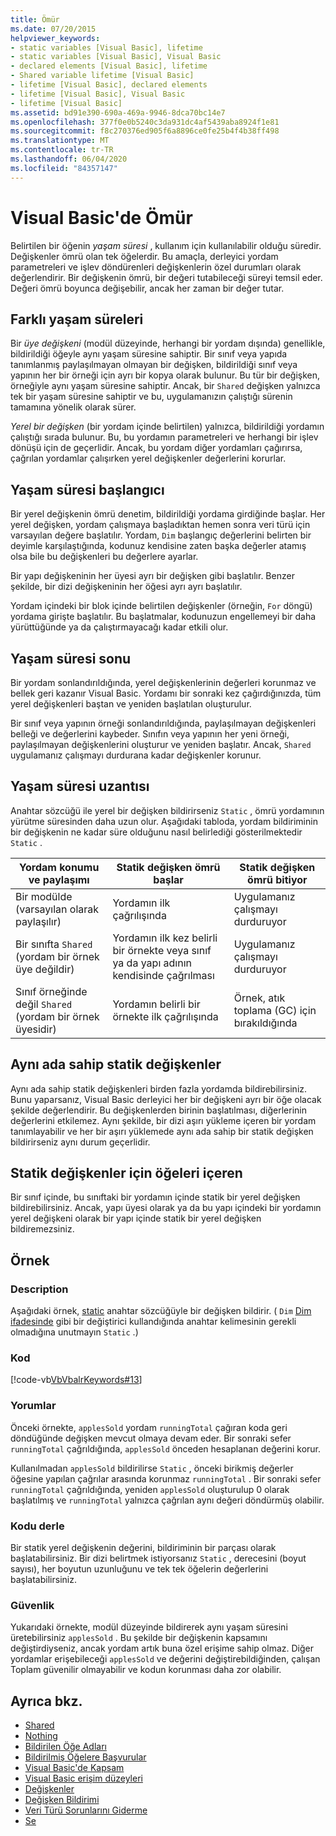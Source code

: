 ```yaml
---
title: Ömür
ms.date: 07/20/2015
helpviewer_keywords:
- static variables [Visual Basic], lifetime
- static variables [Visual Basic], Visual Basic
- declared elements [Visual Basic], lifetime
- Shared variable lifetime [Visual Basic]
- lifetime [Visual Basic], declared elements
- lifetime [Visual Basic], Visual Basic
- lifetime [Visual Basic]
ms.assetid: bd91e390-690a-469a-9946-8dca70bc14e7
ms.openlocfilehash: 377f0e0b5240c3da931dc4af5439aba8924f1e81
ms.sourcegitcommit: f8c270376ed905f6a8896ce0fe25b4f4b38ff498
ms.translationtype: MT
ms.contentlocale: tr-TR
ms.lasthandoff: 06/04/2020
ms.locfileid: "84357147"
---
```

# <a name="lifetime-in-visual-basic"></a>Visual Basic'de Ömür
Belirtilen bir öğenin *yaşam süresi* , kullanım için kullanılabilir olduğu süredir. Değişkenler ömrü olan tek öğelerdir. Bu amaçla, derleyici yordam parametreleri ve işlev döndürenleri değişkenlerin özel durumları olarak değerlendirir. Bir değişkenin ömrü, bir değeri tutabileceği süreyi temsil eder. Değeri ömrü boyunca değişebilir, ancak her zaman bir değer tutar.  
  
## <a name="different-lifetimes"></a>Farklı yaşam süreleri  
 Bir *üye değişkeni* (modül düzeyinde, herhangi bir yordam dışında) genellikle, bildirildiği öğeyle aynı yaşam süresine sahiptir. Bir sınıf veya yapıda tanımlanmış paylaşılmayan olmayan bir değişken, bildirildiği sınıf veya yapının her bir örneği için ayrı bir kopya olarak bulunur. Bu tür bir değişken, örneğiyle aynı yaşam süresine sahiptir. Ancak, bir `Shared` değişken yalnızca tek bir yaşam süresine sahiptir ve bu, uygulamanızın çalıştığı sürenin tamamına yönelik olarak sürer.  
  
 *Yerel bir değişken* (bir yordam içinde belirtilen) yalnızca, bildirildiği yordamın çalıştığı sırada bulunur. Bu, bu yordamın parametreleri ve herhangi bir işlev dönüşü için de geçerlidir. Ancak, bu yordam diğer yordamları çağırırsa, çağrılan yordamlar çalışırken yerel değişkenler değerlerini korurlar.  
  
## <a name="beginning-of-lifetime"></a>Yaşam süresi başlangıcı  
 Bir yerel değişkenin ömrü denetim, bildirildiği yordama girdiğinde başlar. Her yerel değişken, yordam çalışmaya başladıktan hemen sonra veri türü için varsayılan değere başlatılır. Yordam, `Dim` başlangıç değerlerini belirten bir deyimle karşılaştığında, kodunuz kendisine zaten başka değerler atamış olsa bile bu değişkenleri bu değerlere ayarlar.  
  
 Bir yapı değişkeninin her üyesi ayrı bir değişken gibi başlatılır. Benzer şekilde, bir dizi değişkeninin her öğesi ayrı ayrı başlatılır.  
  
 Yordam içindeki bir blok içinde belirtilen değişkenler (örneğin, `For` döngü) yordama girişte başlatılır. Bu başlatmalar, kodunuzun engellemeyi bir daha yürüttüğünde ya da çalıştırmayacağı kadar etkili olur.  
  
## <a name="end-of-lifetime"></a>Yaşam süresi sonu  
 Bir yordam sonlandırıldığında, yerel değişkenlerinin değerleri korunmaz ve bellek geri kazanır Visual Basic. Yordamı bir sonraki kez çağırdığınızda, tüm yerel değişkenleri baştan ve yeniden başlatılan oluşturulur.  
  
 Bir sınıf veya yapının örneği sonlandırıldığında, paylaşılmayan değişkenleri belleği ve değerlerini kaybeder. Sınıfın veya yapının her yeni örneği, paylaşılmayan değişkenlerini oluşturur ve yeniden başlatır. Ancak, `Shared` uygulamanız çalışmayı durdurana kadar değişkenler korunur.  
  
## <a name="extension-of-lifetime"></a>Yaşam süresi uzantısı  
 Anahtar sözcüğü ile yerel bir değişken bildirirseniz `Static` , ömrü yordamının yürütme süresinden daha uzun olur. Aşağıdaki tabloda, yordam bildiriminin bir değişkenin ne kadar süre olduğunu nasıl belirlediği gösterilmektedir `Static` .  
  
|Yordam konumu ve paylaşımı|Statik değişken ömrü başlar|Statik değişken ömrü bitiyor|  
|------------------------------------|-------------------------------------|-----------------------------------|  
|Bir modülde (varsayılan olarak paylaşılır)|Yordamın ilk çağrılışında|Uygulamanız çalışmayı durduruyor|  
|Bir sınıfta `Shared` (yordam bir örnek üye değildir)|Yordamın ilk kez belirli bir örnekte veya sınıf ya da yapı adının kendisinde çağrılması|Uygulamanız çalışmayı durduruyor|  
|Sınıf örneğinde değil `Shared` (yordam bir örnek üyesidir)|Yordamın belirli bir örnekte ilk çağrılışında|Örnek, atık toplama (GC) için bırakıldığında|  
  
## <a name="static-variables-of-the-same-name"></a>Aynı ada sahip statik değişkenler  
 Aynı ada sahip statik değişkenleri birden fazla yordamda bildirebilirsiniz. Bunu yaparsanız, Visual Basic derleyici her bir değişkeni ayrı bir öğe olacak şekilde değerlendirir. Bu değişkenlerden birinin başlatılması, diğerlerinin değerlerini etkilemez. Aynı şekilde, bir dizi aşırı yükleme içeren bir yordam tanımlayabilir ve her bir aşırı yüklemede aynı ada sahip bir statik değişken bildirirseniz aynı durum geçerlidir.  
  
## <a name="containing-elements-for-static-variables"></a>Statik değişkenler için öğeleri içeren  
 Bir sınıf içinde, bu sınıftaki bir yordamın içinde statik bir yerel değişken bildirebilirsiniz. Ancak, yapı üyesi olarak ya da bu yapı içindeki bir yordamın yerel değişkeni olarak bir yapı içinde statik bir yerel değişken bildiremezsiniz.  
  
## <a name="example"></a>Örnek  
  
### <a name="description"></a>Description  
 Aşağıdaki örnek, [static](../../../language-reference/modifiers/static.md) anahtar sözcüğüyle bir değişken bildirir. ( `Dim` [Dim ifadesinde](../../../language-reference/statements/dim-statement.md) gibi bir değiştirici kullandığında anahtar kelimesinin gerekli olmadığına unutmayın `Static` .)  
  
### <a name="code"></a>Kod  
 [!code-vb[VbVbalrKeywords#13](~/samples/snippets/visualbasic/VS_Snippets_VBCSharp/VbVbalrKeywords/VB/class7.vb#13)]  
  
### <a name="comments"></a>Yorumlar  
 Önceki örnekte, `applesSold` yordam `runningTotal` çağıran koda geri döndüğünde değişken mevcut olmaya devam eder. Bir sonraki sefer `runningTotal` çağrıldığında, `applesSold` önceden hesaplanan değerini korur.  
  
 Kullanılmadan `applesSold` bildirilirse `Static` , önceki birikmiş değerler öğesine yapılan çağrılar arasında korunmaz `runningTotal` . Bir sonraki sefer `runningTotal` çağrıldığında, yeniden `applesSold` oluşturulup 0 olarak başlatılmış ve `runningTotal` yalnızca çağrılan aynı değeri döndürmüş olabilir.  
  
### <a name="compile-the-code"></a>Kodu derle  
 Bir statik yerel değişkenin değerini, bildiriminin bir parçası olarak başlatabilirsiniz. Bir dizi belirtmek istiyorsanız `Static` , derecesini (boyut sayısı), her boyutun uzunluğunu ve tek tek öğelerin değerlerini başlatabilirsiniz.  
  
### <a name="security"></a>Güvenlik  
 Yukarıdaki örnekte, modül düzeyinde bildirerek aynı yaşam süresini üretebilirsiniz `applesSold` . Bu şekilde bir değişkenin kapsamını değiştirdiyseniz, ancak yordam artık buna özel erişime sahip olmaz. Diğer yordamlar erişebileceği `applesSold` ve değerini değiştirebildiğinden, çalışan Toplam güvenilir olmayabilir ve kodun korunması daha zor olabilir.  
  
## <a name="see-also"></a>Ayrıca bkz.

- [Shared](../../../language-reference/modifiers/shared.md)
- [Nothing](../../../language-reference/nothing.md)
- [Bildirilen Öğe Adları](declared-element-names.md)
- [Bildirilmiş Öğelere Başvurular](references-to-declared-elements.md)
- [Visual Basic'de Kapsam](scope.md)
- [Visual Basic erişim düzeyleri](access-levels.md)
- [Değişkenler](../variables/index.md)
- [Değişken Bildirimi](../variables/variable-declaration.md)
- [Veri Türü Sorunlarını Giderme](../data-types/troubleshooting-data-types.md)
- [Se](../../../language-reference/modifiers/static.md)
